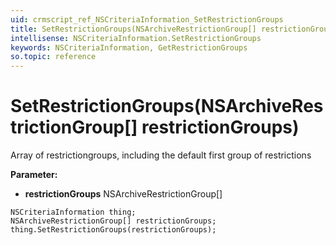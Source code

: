 ```yaml
---
uid: crmscript_ref_NSCriteriaInformation_SetRestrictionGroups
title: SetRestrictionGroups(NSArchiveRestrictionGroup[] restrictionGroups)
intellisense: NSCriteriaInformation.SetRestrictionGroups
keywords: NSCriteriaInformation, GetRestrictionGroups
so.topic: reference
---
```


# SetRestrictionGroups(NSArchiveRestrictionGroup[] restrictionGroups)

Array of restrictiongroups, including the default first group of restrictions

**Parameter:** 
* **restrictionGroups** NSArchiveRestrictionGroup[]

```crmscript
NSCriteriaInformation thing;
NSArchiveRestrictionGroup[] restrictionGroups;
thing.SetRestrictionGroups(restrictionGroups);
```

